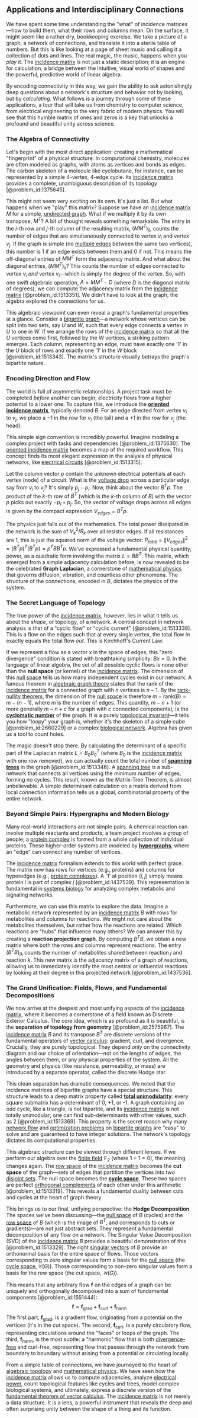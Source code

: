 ## Applications and Interdisciplinary Connections

We have spent some time understanding the "what" of incidence matrices—how to build them, what their rows and columns mean. On the surface, it might seem like a rather dry, bookkeeping exercise. We take a picture of a graph, a network of connections, and translate it into a sterile table of numbers. But this is like looking at a page of sheet music and calling it a collection of dots and lines. The real magic, the music, happens when you *play* it. The [incidence matrix](@article_id:263189) is not just a static description; it is an engine for calculation, a bridge between the intuitive, visual world of shapes and the powerful, predictive world of linear algebra.

By encoding connectivity in this way, we gain the ability to ask astonishingly deep questions about a network's structure and behavior not by looking, but by *calculating*. What follows is a journey through some of these applications, a tour that will take us from chemistry to computer science, from electrical engineering to the very fabric of modern physics. You will see that this humble matrix of ones and zeros is a key that unlocks a profound and beautiful unity across science.

### The Algebra of Connectivity

Let's begin with the most direct application: creating a mathematical "fingerprint" of a physical structure. In computational chemistry, molecules are often modeled as graphs, with atoms as vertices and bonds as edges. The carbon skeleton of a molecule like cyclobutane, for instance, can be represented by a simple 4-vertex, 4-edge cycle. Its [incidence matrix](@article_id:263189) provides a complete, unambiguous description of its topology [@problem_id:1375645].

This might not seem very exciting on its own. It's just a list. But what happens when we "play" this matrix? Suppose we have an [incidence matrix](@article_id:263189) $M$ for a simple, [undirected graph](@article_id:262541). What if we multiply it by its own transpose, $M^T$? A bit of thought reveals something remarkable. The entry in the $i$-th row and $j$-th column of the resulting matrix, $(MM^T)_{ij}$, counts the number of edges that are simultaneously connected to vertex $v_i$ and vertex $v_j$. If the graph is simple (no [multiple edges](@article_id:273426) between the same two vertices), this number is 1 if an edge exists between them and 0 if not. This means the off-diagonal entries of $MM^T$ form the adjacency matrix. And what about the diagonal entries, $(MM^T)_{ii}$? This counts the number of edges connected to vertex $v_i$ *and* vertex $v_i$—which is simply the degree of the vertex. So, with one swift algebraic operation, $A = MM^T - D$ (where $D$ is the diagonal matrix of degrees), we can compute the adjacency matrix from the [incidence matrix](@article_id:263189) [@problem_id:1513351]. We didn't have to look at the graph; the algebra explored the connections for us.

This algebraic viewpoint can even reveal a graph's fundamental properties at a glance. Consider a [bipartite graph](@article_id:153453)—a network whose vertices can be split into two sets, say $U$ and $W$, such that every edge connects a vertex in $U$ to one in $W$. If we arrange the rows of the [incidence matrix](@article_id:263189) so that all the $U$ vertices come first, followed by the $W$ vertices, a striking pattern emerges. Each column, representing an edge, must have exactly one '1' in the $U$ block of rows and exactly one '1' in the $W$ block [@problem_id:1513343]. The matrix's structure visually betrays the graph's bipartite nature.

### Encoding Direction and Flow

The world is full of asymmetric relationships. A project task must be completed *before* another can begin; electricity flows from a higher potential to a lower one. To capture this, we introduce the **[oriented incidence matrix](@article_id:274468)**, typically denoted $B$. For an edge directed from vertex $v_i$ to $v_j$, we place a $-1$ in the row for $v_i$ (the tail) and a $+1$ in the row for $v_j$ (the head).

This simple sign convention is incredibly powerful. Imagine modeling a complex project with tasks and dependencies [@problem_id:1375630]. The [oriented incidence matrix](@article_id:274468) becomes a map of the required workflow. This concept finds its most elegant expression in the analysis of physical networks, like [electrical circuits](@article_id:266909) [@problem_id:1513315].

Let the column vector $p$ contain the unknown electrical potentials at each vertex (node) of a circuit. What is the [voltage drop](@article_id:266998) across a particular edge, say from $v_i$ to $v_j$? It's simply $p_j - p_i$. Now, think about the vector $B^T p$. The product of the $k$-th row of $B^T$ (which is the $k$-th column of $B$) with the vector $p$ picks out exactly $-p_i + p_j$. So, the vector of voltage drops across all edges is given by the compact expression $V_{edges} = B^T p$.

The physics just falls out of the mathematics. The total power dissipated in the network is the sum of $V_k^2/R_k$ over all resistor edges. If all resistances are 1, this is just the squared norm of the voltage vector: $P_{total} = \|V_{edges}\|^2 = (B^T p)^T (B^T p) = p^T B B^T p$. We've expressed a fundamental physical quantity, power, as a quadratic form involving the matrix $L = BB^T$. This matrix, which emerged from a simple adjacency calculation before, is now revealed to be the celebrated **Graph Laplacian**, a cornerstone of [mathematical physics](@article_id:264909) that governs diffusion, vibration, and countless other phenomena. The structure of the connections, encoded in $B$, dictates the physics of the system.

### The Secret Language of Topology

The true power of the [incidence matrix](@article_id:263189), however, lies in what it tells us about the *shape*, or topology, of a network. A central concept in network analysis is that of a "cyclic flow" or "cyclic current" [@problem_id:1513338]. This is a flow on the edges such that at every single vertex, the total flow *in* exactly equals the total flow *out*. This is Kirchhoff's Current Law.

If we represent a flow as a vector $x$ in the space of edges, this "zero divergence" condition is stated with breathtaking simplicity: $Bx = 0$. In the language of linear algebra, the set of all possible cyclic flows is none other than the **null space** (or kernel) of the [incidence matrix](@article_id:263189). The dimension of this [null space](@article_id:150982) tells us how many independent cycles exist in our network. A famous theorem in [algebraic graph theory](@article_id:273844) states that the rank of the [incidence matrix](@article_id:263189) for a connected graph with $n$ vertices is $n-1$. By the [rank-nullity theorem](@article_id:153947), the dimension of the [null space](@article_id:150982) is therefore $m - \text{rank}(B) = m - (n-1)$, where $m$ is the number of edges. This quantity, $m - n + 1$ (or more generally $m-n+c$ for a graph with $c$ connected components), is the **[cyclomatic number](@article_id:266641)** of the graph. It is a purely [topological invariant](@article_id:141534)—it tells you how "loopy" your graph is, whether it's the skeleton of a simple cube [@problem_id:2660229] or a complex [biological network](@article_id:264393). Algebra has given us a tool to count holes.

The magic doesn't stop there. By calculating the determinant of a specific part of the Laplacian matrix $L=B_0 B_0^T$ (where $B_0$ is the [incidence matrix](@article_id:263189) with one row removed), we can actually count the total number of **[spanning trees](@article_id:260785)** in the graph [@problem_id:1513346]. A [spanning tree](@article_id:262111) is a sub-network that connects all vertices using the minimum number of edges, forming no cycles. This result, known as the Matrix-Tree Theorem, is almost unbelievable. A simple determinant calculation on a matrix derived from local connection information tells us a global, combinatorial property of the entire network.

### Beyond Simple Pairs: Hypergraphs and Modern Biology

Many real-world interactions are not simple pairs. A chemical reaction can involve multiple reactants and products; a team project involves a group of people; a [protein complex](@article_id:187439) is formed from a whole collection of individual proteins. These higher-order systems are modeled by **[hypergraphs](@article_id:270449)**, where an "edge" can connect any number of vertices.

The [incidence matrix](@article_id:263189) formalism extends to this world with perfect grace. The matrix now has rows for vertices (e.g., proteins) and columns for hyperedges (e.g., [protein complexes](@article_id:268744)). A '1' at position $(i, j)$ simply means protein $i$ is part of complex $j$ [@problem_id:1437539]. This representation is fundamental in [systems biology](@article_id:148055) for analyzing complex metabolic and signaling networks.

Furthermore, we can use this matrix to explore the data. Imagine a metabolic network represented by an [incidence matrix](@article_id:263189) $B$ with rows for metabolites and columns for reactions. We might not care about the metabolites themselves, but rather how the reactions are related. Which reactions are "hubs" that influence many others? We can answer this by creating a **reaction projection graph**. By computing $B^T B$, we obtain a new matrix where both the rows and columns represent reactions. The entry $(B^T B)_{jk}$ counts the number of metabolites shared between reaction $j$ and reaction $k$. This new matrix is the adjacency matrix of a graph of reactions, allowing us to immediately identify the most central or influential reactions by looking at their degree in this projected network [@problem_id:1437536].

### The Grand Unification: Fields, Flows, and Fundamental Decompositions

We now arrive at the deepest and most unifying aspects of the [incidence matrix](@article_id:263189), where it becomes a cornerstone of a field known as Discrete Exterior Calculus. The core idea, which is as profound as it is beautiful, is the **separation of topology from geometry** [@problem_id:2575967]. The [incidence matrix](@article_id:263189) $B$ and its transpose $B^T$ are discrete versions of the fundamental operators of [vector calculus](@article_id:146394): gradient, curl, and divergence. Crucially, they are purely topological. They depend *only* on the connectivity diagram and our choice of orientation—not on the lengths of edges, the angles between them, or any physical properties of the system. All the geometry and physics (like resistance, permeability, or mass) are introduced by a separate operator, called the discrete Hodge star.

This clean separation has dramatic consequences. We noted that the incidence matrices of bipartite graphs have a special structure. This structure leads to a deep matrix property called **[total unimodularity](@article_id:635138)**: every square submatrix has a determinant of 0, +1, or -1. A graph containing an odd cycle, like a triangle, is not bipartite, and its [incidence matrix](@article_id:263189) is not totally unimodular; one can find sub-determinants with other values, such as 2 [@problem_id:1513369]. This property is the secret reason why many [network flow](@article_id:270965) and [optimization problems](@article_id:142245) on [bipartite graphs](@article_id:261957) are "easy" to solve and are guaranteed to have integer solutions. The network's topology dictates its computational properties.

This algebraic structure can be viewed through different lenses. If we perform our algebra over the [finite field](@article_id:150419) $\mathbb{F}_2$ (where $1+1=0$), the meaning changes again. The [row space](@article_id:148337) of the [incidence matrix](@article_id:263189) becomes the **cut space** of the graph—sets of edges that partition the vertices into two [disjoint sets](@article_id:153847). The null space becomes the **[cycle space](@article_id:264831)**. These two spaces are perfect [orthogonal complements](@article_id:149428) of each other under this arithmetic [@problem_id:1513319]. This reveals a fundamental duality between cuts and cycles at the heart of graph theory.

This brings us to our final, unifying perspective: the **Hodge Decomposition**. The spaces we've been discussing—the [null space](@article_id:150982) of $B$ (cycles) and the [row space](@article_id:148337) of $B$ (which is the image of $B^T$, and corresponds to cuts or gradients)—are not just abstract sets. They represent a fundamental decomposition of any flow on a network. The Singular Value Decomposition (SVD) of the [incidence matrix](@article_id:263189) $B$ provides a beautiful demonstration of this [@problem_id:1513329]. The right [singular vectors](@article_id:143044) of $B$ provide an orthonormal basis for the entire space of flows. Those vectors corresponding to zero singular values form a basis for the [null space](@article_id:150982) (the [cycle space](@article_id:264831), $\mathcal{C}(G)$). Those corresponding to non-zero singular values form a basis for the row space (the cut space, $\mathcal{U}(G)$).

This means that any arbitrary flow $\mathbf{f}$ on the edges of a graph can be uniquely and orthogonally decomposed into a sum of fundamental components [@problem_id:1551444]:
$$ \mathbf{f} = \mathbf{f}_{\text{grad}} + \mathbf{f}_{\text{curl}} + \mathbf{f}_{\text{harm}} $$
The first part, $\mathbf{f}_{\text{grad}}$, is a gradient flow, originating from a potential on the vertices (it's in the cut space). The second, $\mathbf{f}_{\text{curl}}$, is a purely circulatory flow, representing circulations around the "faces" or loops of the graph. The third, $\mathbf{f}_{\text{harm}}$, is the most subtle: a "harmonic" flow that is both [divergence-free](@article_id:190497) and curl-free, representing flow that passes through the network from boundary to boundary without arising from a potential or circulating locally.

From a simple table of connections, we have journeyed to the heart of [algebraic topology](@article_id:137698) and [mathematical physics](@article_id:264909). We have seen how the [incidence matrix](@article_id:263189) allows us to compute adjacencies, analyze [electrical power](@article_id:273280), count topological features like cycles and trees, model complex biological systems, and ultimately, express a discrete version of the [fundamental theorem of vector calculus](@article_id:263431). The [incidence matrix](@article_id:263189) is not merely a data structure. It is a lens, a powerful instrument that reveals the deep and often surprising unity between the shape of a thing and its function.